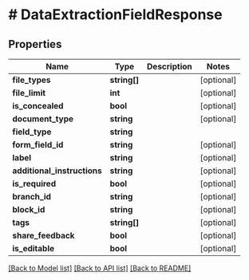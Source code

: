 # # DataExtractionFieldResponse

## Properties

Name | Type | Description | Notes
------------ | ------------- | ------------- | -------------
**file_types** | **string[]** |  | [optional]
**file_limit** | **int** |  | [optional]
**is_concealed** | **bool** |  | [optional]
**document_type** | **string** |  | [optional]
**field_type** | **string** |  |
**form_field_id** | **string** |  | [optional]
**label** | **string** |  | [optional]
**additional_instructions** | **string** |  | [optional]
**is_required** | **bool** |  | [optional]
**branch_id** | **string** |  | [optional]
**block_id** | **string** |  | [optional]
**tags** | **string[]** |  | [optional]
**share_feedback** | **bool** |  | [optional]
**is_editable** | **bool** |  | [optional]

[[Back to Model list]](../../README.md#models) [[Back to API list]](../../README.md#endpoints) [[Back to README]](../../README.md)
